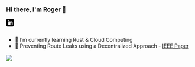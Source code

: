 ### Hi there, I'm Roger 👋

<a href="https://www.linkedin.com/in/roger-coll-5084a8170/">
  <img align="left" alt="Roger's Linkedin" width="21px" src="https://raw.githubusercontent.com/rogercoll/rogercoll/master/assets/logo-linkedin.svg" />
</a>

<br />
<br />

- 🌱 I’m currently learning Rust & Cloud Computing
- 📝 Preventing Route Leaks using a Decentralized Approach - [IEEE Paper](https://ieeexplore.ieee.org/document/9142712)


<a href="https://github.com/anuraghazra/github-readme-stats">
  <!-- Change the `github-readme-stats.anuraghazra1.vercel.app` to `github-readme-stats.vercel.app`  -->
  <img align="center" src="https://github-readme-stats.anuraghazra1.vercel.app/api/top-langs/?username=rogercoll&hide=javascript,html&layout=compact&theme=highcontrast" />
</a>

